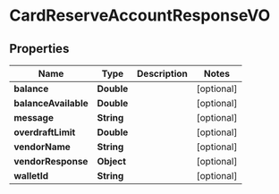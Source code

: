 
# CardReserveAccountResponseVO

## Properties
Name | Type | Description | Notes
------------ | ------------- | ------------- | -------------
**balance** | **Double** |  |  [optional]
**balanceAvailable** | **Double** |  |  [optional]
**message** | **String** |  |  [optional]
**overdraftLimit** | **Double** |  |  [optional]
**vendorName** | **String** |  |  [optional]
**vendorResponse** | **Object** |  |  [optional]
**walletId** | **String** |  |  [optional]



